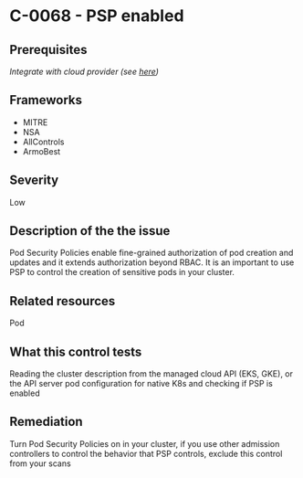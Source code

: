 # C-0068 - PSP enabled

## Prerequisites
 *Integrate with cloud provider (see [here](https://hub.armosec.io/docs/kubescape-integration-with-cloud-providers))*
 
## Frameworks
* MITRE
* NSA
* AllControls
* ArmoBest
 
## Severity
Low

## Description of the the issue
Pod Security Policies enable fine-grained authorization of pod creation and updates and it extends authorization  beyond RBAC. It is an important to use PSP to control the creation of sensitive pods in your cluster.
 
## Related resources
Pod
 
## What this control tests 
Reading the cluster description from the managed cloud API (EKS, GKE), or the API server pod configuration for native K8s and checking if PSP is enabled
 
## Remediation
Turn Pod Security Policies on in your cluster, if you use other admission controllers to control the behavior that PSP controls, exclude this control from your scans
 
